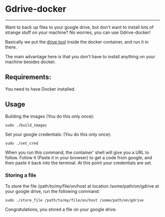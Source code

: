# Gdrive-docker
-------------
Want to back up files to your google drive, but don't want to install lots
of strange stuff on your machine? No worries, you can use Gdrive-docker!

Basically we put the [drive tool](https://github.com/rakyll/drive) inside the
docker container, and run it in there.

The main advantage here is that you don't have to install anything on your
machine besides docker.

## Requirements:

You need to have Docker installed.

## Usage

Building the images (You do this only once):

	sudo ./build_images

Set your google credentials: (You do this only once):

	sudo ./set_cred

When you run this command, the container' shell will give you a URL to follow.
Follow it (Paste it in your browser) to get a code from google, and then paste
it back into the terminal. At this point your credentials are set.

### Storing a file

To store the file /path/to/my/file/on/host at location /some/path/on/gdrive at
your google drive, run the following command:

	sudo ./store_file /path/to/my/file/on/host /some/path/on/gdrive

Congratulations, you stored a file on your google drive.


